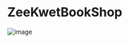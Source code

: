 # ZeeKwetBookShop

![image](https://drive.google.com/file/d/1uY7LmvWLyHEVwHnNrCLp7CIRWW1mIBiZ/view?usp=sharing)
